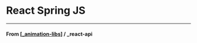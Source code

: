 # React Spring JS

---

#### **From** [[_animation-libs]] / \_react-api

[//begin]: # "Autogenerated link references for markdown compatibility"
[_animation-libs]: _animation-libs "React Animation Libs"
[//end]: # "Autogenerated link references"
